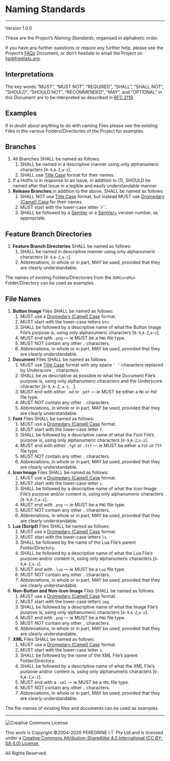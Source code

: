 # Naming Standards

---

Version 1.0.0

These are the Project&rsquo;s *Naming Standards*, organised in alphabetic order.

If you have any further questions or require any further help, please see the Project&rsquo;s [FAQs](FAQs.md) Document, or don&rsquo;t hesitate to email the Project on <fgi@freelists.org>.

## Interpretations

The key words &ldquo;MUST&rdquo;, &ldquo;MUST NOT&rdquo;, &ldquo;REQUIRED&rdquo;, &ldquo;SHALL&rdquo;, &ldquo;SHALL NOT&rdquo;, &ldquo;SHOULD&rdquo;, &ldquo;SHOULD NOT&rdquo;, &ldquo;RECOMMENDED&rdquo;, &ldquo;MAY&rdquo;, and &ldquo;OPTIONAL&rdquo; in this Document are to be interpreted as described in [RFC 2119](https://tools.ietf.org/html/rfc2119).

## Examples

If in doubt about anything to do with naming Files please see the existing Files in the various Folders/Directories of the Project for examples.

## Branches

1. All Branches SHALL be named as follows:
	1. SHALL be named in a descriptive manner using only alphanumeric characters [`0-9`,`A-Z`,`a-z`].
	2. SHALL use [Title Case](https://en.wikipedia.org/wiki/Title_Case) format for their names.
2. If a Hotfix is in response to an Issue, in addition to (1), SHOULD be named after that Issue in a legible and easily understandable manner. 
3. **Release Branches**,in addition to the above, SHALL be named as follows:
	1. SHALL NOT use [Title Case](https://en.wikipedia.org/wiki/Title_Case) format, but instead MUST use [Dromedary (Camel) Case](https://en.wikipedia.org/wiki/Camel_case) for their names.
	2. MUST start with the lower-case letter `r``.
	3. SHALL be followed by a [SemVer](http://semver.org) or a [SemVer+](Semantic_Versioning_Plus.md) version number, as appropriate.


## Feature Branch Directories

1. **Feature Branch Directories** SHALL be named as follows:
	1. SHALL be named in descriptive manner using only alphanumeric characters [`0-9`,`A-Z`,`a-z`].
	2. Abbreviations, in whole or in part, MAY be used, provided that they are clearly understandable.

The names of existing Folders/Directories from the `DORCoreMin` Folder/Directory can be used as examples.

## File Names

1. **Button Image** Files SHALL be named as follows:
	1. MUST use a [Dromedary (Camel) Case](https://en.wikipedia.org/wiki/Camel_case) format.
	2. MUST start with the lower-case letters `btn`.
	3. SHALL be followed by a descriptive name of what the Button Image File&rsquo;s purpose is, using only alphanumeric characters [`0-9`,`A-Z`,`a-z`].
	4. MUST end with `.png` &mdash; ie MUST be a `PNG` file type.
	5. MUST NOT contain any other `.` characters.
	6. Abbreviations, in whole or in part, MAY be used, provided that they are clearly understandable.
2. **Document** Files SHALL be named as follows:
	1. MUST use [Title Case](https://en.wikipedia.org/wiki/Title_Case) format with any space `' '` characters replaced by Underscore `_` characters.
	2. SHALL be as descriptive as possible to what the Document File&rsquo;s purpose is, using only alphanumeric characters and the Underscore character [`0-9`, `A-Z`, `a-z`, `_`].
	3. MUST end with either `.md` or `.pdf` &mdash; ie MUST be either a `MD` or `PDF` file type.
	4. MUST NOT contain any other `.` characters.
	5. Abbreviations, in whole or in part, MAY be used, provided that they are clearly understandable.
3. **Font** Files SHALL be named as follows:
	1. MUST use a [Dromedary (Camel) Case](https://en.wikipedia.org/wiki/Camel_case) format.
	2. MUST start with the lower-case letter `f`.
	3. SHALL be followed by a descriptive name of what the Font File&rsquo;s purpose is, using only alphanumeric characters [`0-9`,`A-Z`,`a-z`].
	4. MUST end with either `.fgf` or `.ttf` &mdash; ie MUST be either a `FGF` or `TTF` file type.
	5. MUST NOT contain any other `.` characters.
	6. Abbreviations, in whole or in part, MAY be used, provided that they are clearly understandable.
4. **Icon Image** Files SHALL be named as follows:
	1. MUST use a [Dromedary (Camel) Case](https://en.wikipedia.org/wiki/Camel_case) format.
	2. MUST start with the lower-case letter `i`.
	3. SHALL be followed by a descriptive name of what the Icon Image File&rsquo;s purpose and/or content is, using only alphanumeric characters [`0-9`,`A-Z`,`a-z`].
	4. MUST end with `.png` &mdash; ie MUST be a `PNG` file type.
	5. MUST NOT contain any other `.` characters.
	6. Abbreviations, in whole or in part, MAY be used, provided that they are clearly understandable.
5. **Lua  (Script)** Files SHALL be named as follows:
	1. MUST use a [Dromedary (Camel) Case](https://en.wikipedia.org/wiki/Camel_case) format.
	2. MUST start with the lower-case letters `ls`.
	3. SHALL be followed by the name of the Lua File&rsquo;s parent Folder/Directory.
	4. SHALL be followed by a descriptive name of what the Lua File&rsquo;s purpose and/or content is, using only alphanumeric characters [`0-9`,`A-Z`,`a-z`].
	5. MUST end with `.lua` &mdash; ie MUST be a `Lua` file type.
	6. MUST NOT contain any other `.` characters.
	7. Abbreviations, in whole or in part, MAY be used, provided that they are clearly understandable.
6. **Non-Button and Non-Icon Image** Files SHALL be named as follows:
	1. MUST use a [Dromedary (Camel) Case](https://en.wikipedia.org/wiki/Camel_case) format.
	2. MUST start with the lower-case letters `img`.
	3. SHALL be followed by a descriptive name of what the Image File&rsquo;s purpose is, using only alphanumeric characters [`0-9`,`A-Z`,`a-z`].
	4. MUST end with `.png` &mdash; ie MUST be a `PNG` file type.
	5. MUST NOT contain any other `.` characters.
	6. Abbreviations, in whole or in part, MAY be used, provided that they are clearly understandable.
7. **XML** Files SHALL be named as follows:
	1. MUST use a [Dromedary (Camel) Case](https://en.wikipedia.org/wiki/Camel_case) format.
	2. MUST start with the lower-case letter `x`.
	3. SHALL be followed by the name of the XML File&rsquo;s parent Folder/Directory.
	4. SHALL be followed by a descriptive name of what the XML File&rsquo;s purpose and/or content is, using only alphanumeric characters [`0-9`,`A-Z`,`a-z`].
	5. MUST end with a `.xml` &mdash; ie MUST be a `XML` file type.
	6. MUST NOT contain any other `.` characters.
	7. Abbreviations, in whole or in part, MAY be used, provided that they are clearly understandable.

The file-names of existing files and documents can be used as examples.

---

![Creative Commons License](https://i.creativecommons.org/l/by-sa/4.0/88x31.png "Creative Commons License")

This work is Copyright &copy;2004-2020 PEREGRINE I.T. Pty Ltd and is licensed under a [Creative Commons Attribution-ShareAlike 4.0 International (CC BY-SA 4.0) License.](https://creativecommons.org/licenses/by-sa/4.0/)

All Rights Reserved.
